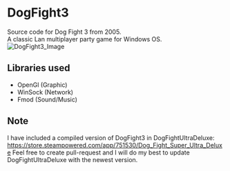 # DogFight3
Source code for Dog Fight 3 from 2005.  
A classic Lan multiplayer party game for Windows OS.  
![DogFight3_Image](http://logicwork.net/timeline/sparetime/windows_df32.jpg)

## Libraries used
* OpenGl  (Graphic)  
* WinSock (Network)  
* Fmod    (Sound/Music)  

## Note
I have included a compiled version of DogFight3 in DogFightUltraDeluxe:  
https://store.steampowered.com/app/751530/Dog_Fight_Super_Ultra_Deluxe 
Feel free to create pull-request and I will do my best to update DogFightUltraDeluxe with the newest version. 
